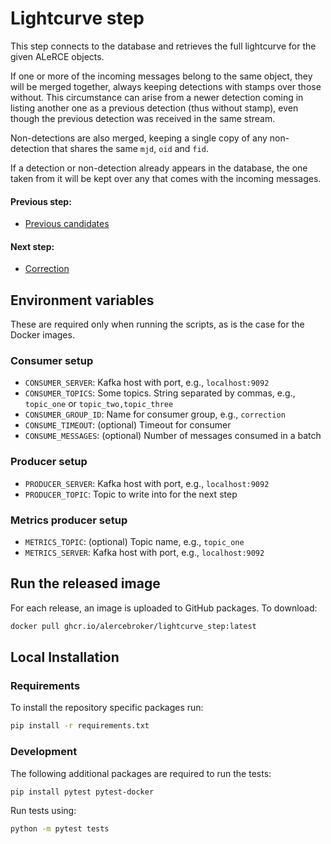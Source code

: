 # Lightcurve step

This step connects to the database and retrieves the full lightcurve for the given ALeRCE objects.

If one or more of the incoming messages belong to the same object, they will be merged together, always keeping
detections with stamps over those without. This circumstance can arise from a newer detection coming in listing
another one as a previous detection (thus without stamp), even though the previous detection was received in the 
same stream.

Non-detections are also merged, keeping a single copy of any non-detection that shares the same `mjd`, `oid` and
`fid`.

If a detection or non-detection already appears in the database, the one taken from it will be kept
over any that comes with the incoming messages.

#### Previous step:
- [Previous candidates](https://github.com/alercebroker/prv_candidates_step)

#### Next step:
- [Correction](https://github.com/alercebroker/correction_step)

## Environment variables

These are required only when running the scripts, as is the case for the Docker images.

### Consumer setup

- `CONSUMER_SERVER`: Kafka host with port, e.g., `localhost:9092`
- `CONSUMER_TOPICS`: Some topics. String separated by commas, e.g., `topic_one` or `topic_two,topic_three`
- `CONSUMER_GROUP_ID`: Name for consumer group, e.g., `correction`
- `CONSUME_TIMEOUT`: (optional) Timeout for consumer
- `CONSUME_MESSAGES`: (optional) Number of messages consumed in a batch

### Producer setup

- `PRODUCER_SERVER`: Kafka host with port, e.g., `localhost:9092`
- `PRODUCER_TOPIC`: Topic to write into for the next step

[//]: # (### SSL authentication)

[//]: # ()
[//]: # (When using SSL authentication for the whole cluster, the following must be provided)

[//]: # ()
[//]: # (- `KAFKA_USERNAME`: Username for the step authentication)

[//]: # (- `KAFKA_PASSWORD`: Password for the step authentication)

### Metrics producer setup

- `METRICS_TOPIC`: (optional) Topic name, e.g., `topic_one`
- `METRICS_SERVER`: Kafka host with port, e.g., `localhost:9092`

## Run the released image

For each release, an image is uploaded to GitHub packages. To download:

```bash
docker pull ghcr.io/alercebroker/lightcurve_step:latest
```
## Local Installation

### Requirements

To install the repository specific packages run:
```bash
pip install -r requirements.txt
```

### Development

The following additional packages are required to run the tests:
```bash
pip install pytest pytest-docker
```

Run tests using:
```bash
python -m pytest tests
```

